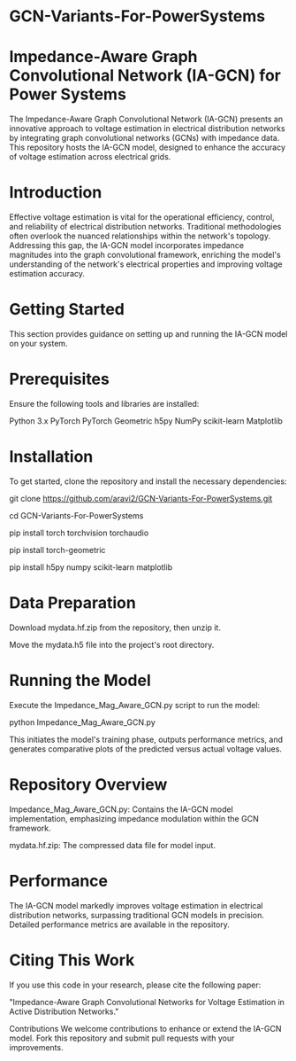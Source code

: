 # GCN-Variants-For-PowerSystems

# Impedance-Aware Graph Convolutional Network (IA-GCN) for Power Systems
The Impedance-Aware Graph Convolutional Network (IA-GCN) presents an innovative approach to voltage estimation in electrical distribution networks by integrating graph convolutional networks (GCNs) with impedance data. This repository hosts the IA-GCN model, designed to enhance the accuracy of voltage estimation across electrical grids.

# Introduction
Effective voltage estimation is vital for the operational efficiency, control, and reliability of electrical distribution networks. Traditional methodologies often overlook the nuanced relationships within the network's topology. Addressing this gap, the IA-GCN model incorporates impedance magnitudes into the graph convolutional framework, enriching the model's understanding of the network's electrical properties and improving voltage estimation accuracy.

# Getting Started
This section provides guidance on setting up and running the IA-GCN model on your system.

# Prerequisites
Ensure the following tools and libraries are installed:

Python 3.x
PyTorch
PyTorch Geometric
h5py
NumPy
scikit-learn
Matplotlib


# Installation
To get started, clone the repository and install the necessary dependencies:

git clone https://github.com/aravi2/GCN-Variants-For-PowerSystems.git

cd GCN-Variants-For-PowerSystems

pip install torch torchvision torchaudio

pip install torch-geometric

pip install h5py numpy scikit-learn matplotlib


# Data Preparation

Download mydata.hf.zip from the repository, then unzip it.

Move the mydata.h5 file into the project's root directory.


# Running the Model
Execute the Impedance_Mag_Aware_GCN.py script to run the model:

python Impedance_Mag_Aware_GCN.py

This initiates the model's training phase, outputs performance metrics, and generates comparative plots of the predicted versus actual voltage values.

# Repository Overview
Impedance_Mag_Aware_GCN.py: Contains the IA-GCN model implementation, emphasizing impedance modulation within the GCN framework.

mydata.hf.zip: The compressed data file for model input.

# Performance
The IA-GCN model markedly improves voltage estimation in electrical distribution networks, surpassing traditional GCN models in precision. Detailed performance metrics are available in the repository.

# Citing This Work
If you use this code in your research, please cite the following paper:

"Impedance-Aware Graph Convolutional Networks for Voltage Estimation in Active Distribution Networks."


Contributions
We welcome contributions to enhance or extend the IA-GCN model. Fork this repository and submit pull requests with your improvements.
